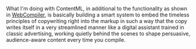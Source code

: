 What I'm doing with ContentML, in additional to the functionality as shown in [WebCompiler](https://github.com/SuperSwiftDev/WebCompiler), is basically building a smart system to embed the timeless principles of copywriting right into the markup in such a way that the copy writes itself in a very streamlined manner like a digital assistant trained in classic advertising, working quietly behind the scenes to shape persuasive, audience-aware content every time you compile.
